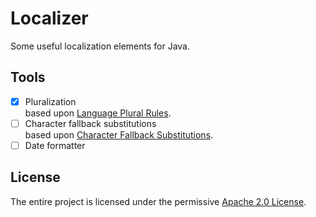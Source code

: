 # Localizer
Some useful localization elements for Java.

## Tools
- [x] Pluralization <br />
  based upon [Language Plural Rules](https://www.unicode.org/cldr/cldr-aux/charts/22/supplemental/language_plural_rules.html).
- [ ] Character fallback substitutions <br />
  based upon [Character Fallback Substitutions](https://www.unicode.org/cldr/cldr-aux/charts/22/supplemental/character_fallback_substitutions.html).
- [ ] Date formatter

## License
The entire project is licensed under the permissive [Apache 2.0 License](LICENSE).
